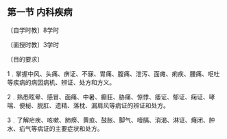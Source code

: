 ## 第一节  内科疾病

〔自学时教〕8学时

〔面授时教〕3学时

〔目的要求〕

1﹒掌握中风、头痛、痹证、不寐、胃痛、腹痛、泄泻、面瘫、痢疾、腰痛、呕吐等疾病的病因病机、辨证、处方和方义。

2﹒熟悉眩晕、感冒、面痛、中暑、癫狂、胁痛、惊悸、痿证、郁证、痫证、哮喘、便秘、脱肛、遗精、落枕、漏肩风等病证的辨证和处方。

3﹒了解疟疾、咳嗽、肺痨、黄疸、鼓胀、脚气、噎膈、消渴、淋证、癃闭、肿水、疝气等病证的主要症状和处方。
